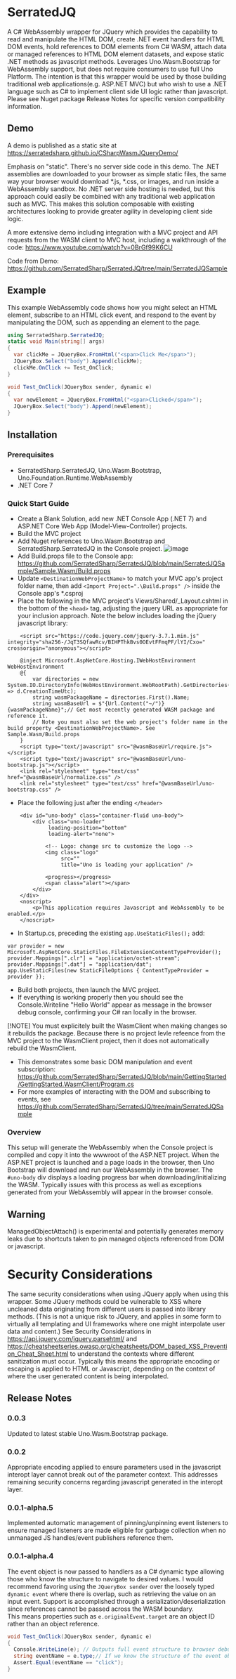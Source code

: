 
# SerratedJQ

A C# WebAssembly wrapper for JQuery which provides the capability to read and manipulate the HTML DOM, create .NET event handlers for HTML DOM events, hold references to DOM elements from C# WASM, attach data or managed references to HTML DOM element datasets, and expose static .NET methods as javascript methods.  Leverages Uno.Wasm.Bootstrap for WebAssembly support, but does not require consumers to use full Uno Platform.  The intention is that this wrapper would be used by those building traditional web applications(e.g. ASP.NET MVC) but who wish to use a .NET language such as C# to implement client side UI logic rather than javascript.  Please see Nuget package Release Notes for specific version compatibility information.

## Demo
A demo is published as a static site at https://serratedsharp.github.io/CSharpWasmJQueryDemo/

Emphasis on "static".  There's no server side code in this demo.  The .NET assemblies are downloaded to your browser as simple static files, the same way your browser would download *.js, *.css, or images, and run inside a WebAssembly sandbox.  No .NET server side hosting is needed, but this approach could easily be combined with any traditional web application such as MVC.  This makes this solution composable with existing architectures looking to provide greater agility in developing client side logic. 

A more extensive demo including integration with a MVC project and API requests from the WASM client to MVC host, including a walkthrough of the code:
https://www.youtube.com/watch?v=0BrGf99K6CU

Code from Demo: https://github.com/SerratedSharp/SerratedJQ/tree/main/SerratedJQSample

## Example
This example WebAssembly code shows how you might select an HTML element, subscribe to an HTML click event, and respond to the event by manipulating the DOM, such as appending an element to the page.

```C#
using SerratedSharp.SerratedJQ;
static void Main(string[] args)
{
  var clickMe = JQueryBox.FromHtml("<span>Click Me</span>");
  JQueryBox.Select("body").Append(clickMe);
  clickMe.OnClick += Test_OnClick;
}

void Test_OnClick(JQueryBox sender, dynamic e)
{
  var newElement = JQueryBox.FromHtml("<span>Clicked</span>");
  JQueryBox.Select("body").Append(newElement);
}
```

## Installation

### Prerequisites  
- SerratedSharp.SerratedJQ, Uno.Wasm.Bootstrap, Uno.Foundation.Runtime.WebAssembly
- .NET Core 7

### Quick Start Guide
- Create a Blank Solution, add new .NET Console App (.NET 7) and ASP.NET Core Web App (Model-View-Controller) projects.
- Build the MVC project
- Add Nuget references to Uno.Wasm.Bootstrap and SerratedSharp.SerratedJQ in the Console project.
![image](https://github.com/SerratedSharp/SerratedJQ/assets/97156524/9a40be28-b420-47d2-90be-e1035bcc7297)
- Add Build.props file to the Console app: https://github.com/SerratedSharp/SerratedJQ/blob/main/SerratedJQSample/Sample.Wasm/Build.props
- Update `<DestinationWebProjectName>` to match your MVC app's project folder name, then add `<Import Project=".\Build.props" />` inside the Console app's *.csproj
- Place the following in the MVC project's Views/Shared/_Layout.cshtml in the bottom of the `<head>` tag, adjusting the jquery URL as appropriate for your inclusion approach. Note the below includes loading the jQuery javascript library:
```
    <script src="https://code.jquery.com/jquery-3.7.1.min.js" integrity="sha256-/JqT3SQfawRcv/BIHPThkBvs0OEvtFFmqPF/lYI/Cxo=" crossorigin="anonymous"></script>

    @inject Microsoft.AspNetCore.Hosting.IWebHostEnvironment WebHostEnvironment
    @{
        var directories = new System.IO.DirectoryInfo(WebHostEnvironment.WebRootPath).GetDirectories("package_*").OrderByDescending(d => d.CreationTimeUtc);
        string wasmPackageName = directories.First().Name;
        string wasmBaseUrl = $"{Url.Content("~/")}{wasmPackageName}";// Get most recently generated WASM package and reference it.
        // Note you must also set the web project's folder name in the build property <DestinationWebProjectName>. See Sample.Wasm/Build.props
    }
    <script type="text/javascript" src="@wasmBaseUrl/require.js"></script>    
    <script type="text/javascript" src="@wasmBaseUrl/uno-bootstrap.js"></script>    
    <link rel="stylesheet" type="text/css" href="@wasmBaseUrl/normalize.css" />
    <link rel="stylesheet" type="text/css" href="@wasmBaseUrl/uno-bootstrap.css" />
```

- Place the following just after the ending `</header>`
```
    <div id="uno-body" class="container-fluid uno-body">
        <div class="uno-loader"
             loading-position="bottom"
             loading-alert="none">

            <!-- Logo: change src to customize the logo -->
            <img class="logo"
                 src=""
                 title="Uno is loading your application" />

            <progress></progress>
            <span class="alert"></span>
        </div>
    </div>
    <noscript>
        <p>This application requires Javascript and WebAssembly to be enabled.</p>
    </noscript>
```

- In Startup.cs, preceding the existing `app.UseStaticFiles();` add:
```
var provider = new Microsoft.AspNetCore.StaticFiles.FileExtensionContentTypeProvider();
provider.Mappings[".clr"] = "application/octet-stream";
provider.Mappings[".dat"] = "application/dat";
app.UseStaticFiles(new StaticFileOptions { ContentTypeProvider = provider });
```

- Build both projects, then launch the MVC project.
- If everything is working properly then you should see the Console.Writeline "Hello World" appear as message in the browser debug console, confirming your C# ran locally in the browser.

[!NOTE] You must explicitely built the WasmClient when making changes so it rebuilds the package.  Because there is no project levle refeence from the MVC project to the WasmClient project, then it does not automatically rebuild the WasmClient. 

- This demonstrates some basic DOM manipulation and event subscription: https://github.com/SerratedSharp/SerratedJQ/blob/main/GettingStarted/GettingStarted.WasmClient/Program.cs
- For more examples of interacting with the DOM and subscribing to events, see https://github.com/SerratedSharp/SerratedJQ/tree/main/SerratedJQSample

### Overview
This setup will generate the WebAssembly when the Console project is compiled and copy it into the wwwroot of the ASP.NET project.  When the ASP.NET project is launched and a page loads in the browser, then Uno Bootstrap will download and run our WebAssembly in the browser.  The `#uno-body` div displays a loading progress bar when downloading/initializing the WASM.  Typically issues with this process as well as exceptions generated from your WebAssembly will appear in the browser console.

## Warning
ManagedObjectAttach() is experimental and potentially generates memory leaks due to shortcuts taken to pin managed objects referenced from DOM or javascript.

# Security Considerations

The same security considerations when using JQuery apply when using this wrapper.  Some JQuery methods could be vulnerable to XSS where uncleaned data originating from different users is passed into library methods.  (This is not a unique risk to JQuery, and applies in some form to virtually all templating and UI frameworks where one might interpolate user data and content.)   See Security Considerations in https://api.jquery.com/jquery.parsehtml/ and https://cheatsheetseries.owasp.org/cheatsheets/DOM_based_XSS_Prevention_Cheat_Sheet.html to understand the contexts where different sanitization must occur.  Typically this means the appropriate encoding or escaping is applied to HTML or Javascript, depending on the context of where the user generated content is being interpolated.

## Release Notes

### 0.0.3
Updated to latest stable Uno.Wasm.Bootstrap package.

### 0.0.2
Appropriate encoding applied to ensure parameters used in the javascript interopt layer cannot break out of the parameter context.  This addresses remaining security concerns regarding javascript generated in the interopt layer.  

### 0.0.1-alpha.5

Implemented automatic management of pinning/unpinning event listeners to ensure managed listeners are made eligible for garbage collection when no unmanaged JS handles/event publishers reference them.  

### 0.0.1-alpha.4

The event object is now passed to handlers as a C# dynamic type allowing those who know the structure to navigate to desired values.
I would recommend favoring using the `JQueryBox sender` over the loosely typed `dynamic event` where there is overlap, such as retrieving the value on an input event.
Support is accomplished through a serialization/deserialization since references cannot be passed across the WASM boundary.  
This means properties such as `e.originalEvent.target` are an object ID rather than an object reference.

```C#
void Test_OnClick(JQueryBox sender, dynamic e)
{
  Console.WriteLine(e); // Outputs full event structure to browser debug console
  string eventName = e.type;// If we know the structure of the event object we can access values through loosely typed dynamic
  Assert.Equal(eventName == "click");
}
```


